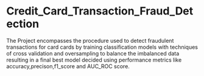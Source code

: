 # Credit_Card_Transaction_Fraud_Detection
The Project encompasses the procedure used to detect fraudulent transactions for card cards by training classification models with techniques of cross validation and oversampling to balance the imbalanced data resulting in a final best model decided using performance metrics like accuracy,precison,f1_score and AUC_ROC score.

